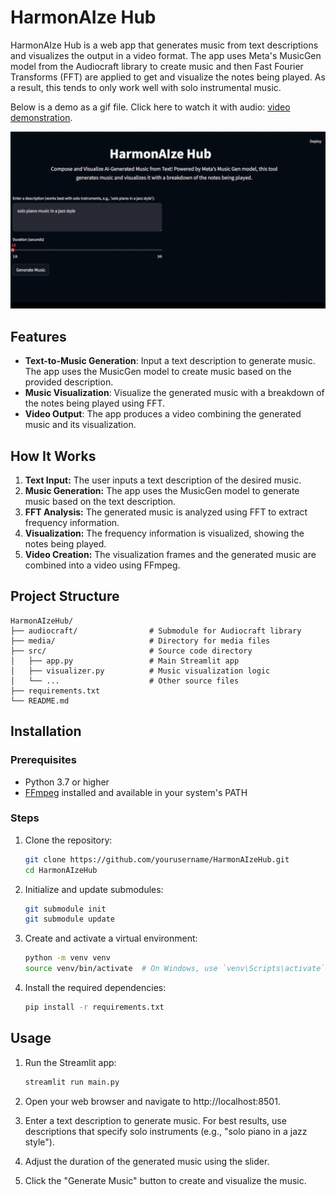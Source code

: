# HarmonAIze Hub

HarmonAIze Hub is a web app that generates music from text descriptions and visualizes the output in a video format. The app uses Meta's MusicGen model from the Audiocraft library to create music and then Fast Fourier Transforms (FFT) are applied to get and visualize the notes being played. As a result, this tends to only work well with solo instrumental music.

Below is a demo as a gif file. Click here to watch it with audio: [video demonstration](media/HarmonAIze_Hub_Video_Example.mp4).

![Streamlit Screenshot](media/HarmonAIze_Hub_Demo.gif)

## Features

- **Text-to-Music Generation**: Input a text description to generate music. The app uses the MusicGen model to create music based on the provided description.
- **Music Visualization**: Visualize the generated music with a breakdown of the notes being played using FFT.
- **Video Output**: The app produces a video combining the generated music and its visualization.

## How It Works

1. **Text Input:** The user inputs a text description of the desired music.
2. **Music Generation:** The app uses the MusicGen model to generate music based on the text description.
3. **FFT Analysis:** The generated music is analyzed using FFT to extract frequency information.
4. **Visualization:** The frequency information is visualized, showing the notes being played.
5. **Video Creation:** The visualization frames and the generated music are combined into a video using FFmpeg.

## Project Structure

```
HarmonAIzeHub/
├── audiocraft/                # Submodule for Audiocraft library
├── media/                     # Directory for media files
├── src/                       # Source code directory
│   ├── app.py                 # Main Streamlit app
│   ├── visualizer.py          # Music visualization logic
│   └── ...                    # Other source files
├── requirements.txt
└── README.md
```

## Installation

### Prerequisites

- Python 3.7 or higher
- [FFmpeg](https://ffmpeg.org/download.html) installed and available in your system's PATH

### Steps

1. Clone the repository:

   ```sh
   git clone https://github.com/yourusername/HarmonAIzeHub.git
   cd HarmonAIzeHub
   ```

2. Initialize and update submodules:

    ```sh
    git submodule init
    git submodule update
    ```

3. Create and activate a virtual environment:

    ```sh
    python -m venv venv
    source venv/bin/activate  # On Windows, use `venv\Scripts\activate`
    ```

4. Install the required dependencies:

    ```sh
    pip install -r requirements.txt
    ```

## Usage

1. Run the Streamlit app:

    ```sh
    streamlit run main.py
    ```

2. Open your web browser and navigate to http://localhost:8501.

3. Enter a text description to generate music. For best results, use descriptions that specify solo instruments (e.g., "solo piano in a jazz style").

4. Adjust the duration of the generated music using the slider.

5. Click the "Generate Music" button to create and visualize the music.
